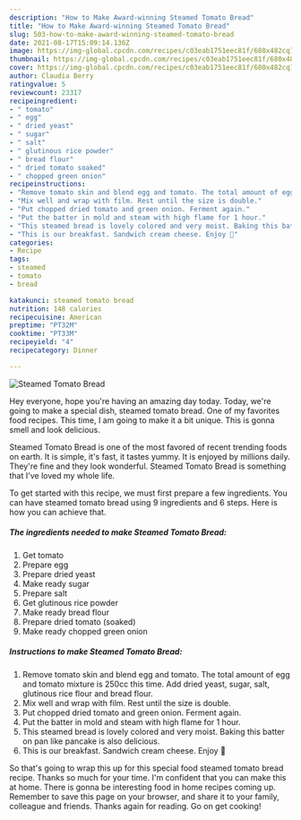 ```yaml
---
description: "How to Make Award-winning Steamed Tomato Bread"
title: "How to Make Award-winning Steamed Tomato Bread"
slug: 503-how-to-make-award-winning-steamed-tomato-bread
date: 2021-08-17T15:09:14.136Z
image: https://img-global.cpcdn.com/recipes/c03eab1751eec81f/680x482cq70/steamed-tomato-bread-recipe-main-photo.jpg
thumbnail: https://img-global.cpcdn.com/recipes/c03eab1751eec81f/680x482cq70/steamed-tomato-bread-recipe-main-photo.jpg
cover: https://img-global.cpcdn.com/recipes/c03eab1751eec81f/680x482cq70/steamed-tomato-bread-recipe-main-photo.jpg
author: Claudia Berry
ratingvalue: 5
reviewcount: 23317
recipeingredient:
- " tomato"
- " egg"
- " dried yeast"
- " sugar"
- " salt"
- " glutinous rice powder"
- " bread flour"
- " dried tomato soaked"
- " chopped green onion"
recipeinstructions:
- "Remove tomato skin and blend egg and tomato. The total amount of egg and tomato mixture is 250cc this time. Add dried yeast, sugar, salt, glutinous rice flour and bread flour."
- "Mix well and wrap with film. Rest until the size is double."
- "Put chopped dried tomato and green onion. Ferment again."
- "Put the batter in mold and steam with high flame for 1 hour."
- "This steamed bread is lovely colored and very moist. Baking this batter on pan like pancake is also delicious."
- "This is our breakfast. Sandwich cream cheese. Enjoy 🎀"
categories:
- Recipe
tags:
- steamed
- tomato
- bread

katakunci: steamed tomato bread 
nutrition: 148 calories
recipecuisine: American
preptime: "PT32M"
cooktime: "PT33M"
recipeyield: "4"
recipecategory: Dinner

---
```



![Steamed Tomato Bread](https://img-global.cpcdn.com/recipes/c03eab1751eec81f/680x482cq70/steamed-tomato-bread-recipe-main-photo.jpg)

Hey everyone, hope you're having an amazing day today. Today, we're going to make a special dish, steamed tomato bread. One of my favorites food recipes. This time, I am going to make it a bit unique. This is gonna smell and look delicious.



Steamed Tomato Bread is one of the most favored of recent trending foods on earth. It is simple, it's fast, it tastes yummy. It is enjoyed by millions daily. They're fine and they look wonderful. Steamed Tomato Bread is something that I've loved my whole life.


To get started with this recipe, we must first prepare a few ingredients. You can have steamed tomato bread using 9 ingredients and 6 steps. Here is how you can achieve that.

<!--inarticleads1-->

##### The ingredients needed to make Steamed Tomato Bread:

1. Get  tomato
1. Prepare  egg
1. Prepare  dried yeast
1. Make ready  sugar
1. Prepare  salt
1. Get  glutinous rice powder
1. Make ready  bread flour
1. Prepare  dried tomato (soaked)
1. Make ready  chopped green onion




<!--inarticleads2-->

##### Instructions to make Steamed Tomato Bread:

1. Remove tomato skin and blend egg and tomato. The total amount of egg and tomato mixture is 250cc this time. Add dried yeast, sugar, salt, glutinous rice flour and bread flour.
1. Mix well and wrap with film. Rest until the size is double.
1. Put chopped dried tomato and green onion. Ferment again.
1. Put the batter in mold and steam with high flame for 1 hour.
1. This steamed bread is lovely colored and very moist. Baking this batter on pan like pancake is also delicious.
1. This is our breakfast. Sandwich cream cheese. Enjoy 🎀




So that's going to wrap this up for this special food steamed tomato bread recipe. Thanks so much for your time. I'm confident that you can make this at home. There is gonna be interesting food in home recipes coming up. Remember to save this page on your browser, and share it to your family, colleague and friends. Thanks again for reading. Go on get cooking!

